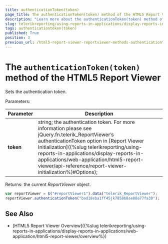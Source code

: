 ```yaml
---
title: authenticationToken(token)
page_title: The authenticationToken(token) method of the HTML5 Report Viewer
description: "Learn more about the authenticationToken(token) method of the Telerik Reporting HTML5 Report Viewer and how to use it to customize the viewer's behavior."
slug: telerikreporting/using-reports-in-applications/display-reports-in-applications/web-application/html5-report-viewer/api-reference/reportviewer/methods/authenticationtoken(token)
tags: authenticationtoken(token)
published: True
position: 3
previous_url: /html5-report-viewer-reportviewer-methods-authenticationtoken
---
```


<style>
table th:first-of-type {
	width: 15%;
}
table th:nth-of-type(2) {
	width: 85%;
}
</style>

# The `authenticationToken(token)` method of the HTML5 Report Viewer

Sets the authentication token.

Parameters:

| Parameter | Description |
| ------ | ------ |
| __token__ |string; the authentication token. For more information please see jQuery.fn.telerik_ReportViewer’s authenticationToken option in [Report Viewer Initialization]({%slug telerikreporting/using-reports-in-applications/display-reports-in-applications/web-application/html5-report-viewer/api-reference/report-viewer-initialization%}#Options);|


Returns: the current *ReportViewer* object.

````JavaScript
var reportViewer = $("#reportViewer1").data("telerik_ReportViewer");
reportViewer.authenticationToken("bad18eba1ff45jk7858b8ae88a77fa30");
````


## See Also

* [HTML5 Report Viewer Overview]({%slug telerikreporting/using-reports-in-applications/display-reports-in-applications/web-application/html5-report-viewer/overview%})

